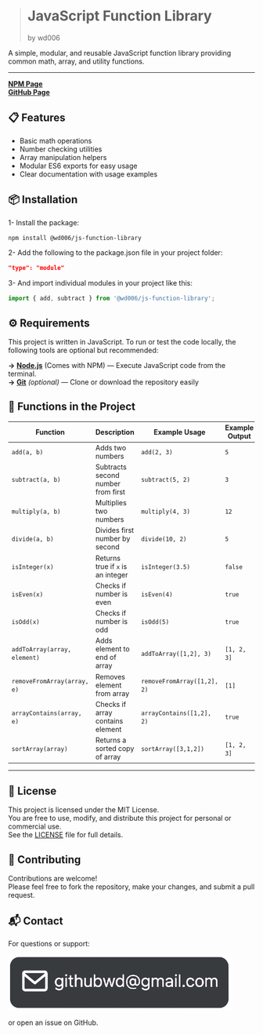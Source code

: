 ># JavaScript Function Library
>by wd006

A simple, modular, and reusable JavaScript function library providing common math, array, and utility functions.

---
<a href="https://www.npmjs.com/@wd006/js-function-library" target="_blank">**NPM Page**</a><br>
<a href="https://www.github.com/wd006/js-function-library" target="_blank">**GitHub Page**</a>

## 📋 Features

- Basic math operations <!--(`add`, `subtract`, `multiply`, `divide`)-->
- Number checking utilities <!--(`isInteger`, `isEven`, `isOdd`)-->
- Array manipulation helpers <!--(`addToArray`, `removeFromArray`, `arrayContains`, `sortArray`)-->
- Modular ES6 exports for easy usage
- Clear documentation with usage examples

<!------->


## 📦 Installation

1- Install the package:  

```bash
npm install @wd006/js-function-library
```

2- Add the following to the package.json file in your project folder:  

```json
"type": "module"
```

3- And import individual modules in your project like this:

```js
import { add, subtract } from '@wd006/js-function-library';
```



## ⚙️ Requirements

This project is written in JavaScript.
To run or test the code locally, the following tools are optional but recommended:

**->** [**Node.js**](https://nodejs.org/downloads) (Comes with NPM) — Execute JavaScript code from the terminal. <br>
**->** [**Git**](git-scm.com/downloads) *(optional)* — Clone or download the repository easily

<!------->

<!--
## 🚀 Usage Example

```js
import { add, isEven } from './src/math.js';

console.log(add(5, 7));         // Output: 12
console.log(isEven(10));        // Output: true
```
-->

<!------->


## 📖 Functions in the Project

| Function                    | Description                          | Example Usage                | Example Output  |
|-----------------------------|--------------------------------------|-------------------------------|-----------------|
| `add(a, b)`                 | Adds two numbers                      | `add(2, 3)`                  | `5`             |
| `subtract(a, b)`            | Subtracts second number from first    | `subtract(5, 2)`             | `3`             |
| `multiply(a, b)`            | Multiplies two numbers                | `multiply(4, 3)`             | `12`            |
| `divide(a, b)`              | Divides first number by second        | `divide(10, 2)`              | `5`             |
| `isInteger(x)`              | Returns true if `x` is an integer     | `isInteger(3.5)`             | `false`         |
| `isEven(x)`                 | Checks if number is even              | `isEven(4)`                  | `true`          |
| `isOdd(x)`                  | Checks if number is odd               | `isOdd(5)`                   | `true`          |
| `addToArray(array, element)`| Adds element to end of array          | `addToArray([1,2], 3)`       | `[1, 2, 3]`     |
| `removeFromArray(array, e)` | Removes element from array            | `removeFromArray([1,2], 2)`  | `[1]`           |
| `arrayContains(array, e)`   | Checks if array contains element      | `arrayContains([1,2], 2)`    | `true`          |
| `sortArray(array)`          | Returns a sorted copy of array        | `sortArray([3,1,2])`         | `[1, 2, 3]`     |

---

## 📄 License

This project is licensed under the MIT License.  
You are free to use, modify, and distribute this project for personal or commercial use.  
See the [LICENSE](LICENSE) file for full details.

<!------->

## 🤝 Contributing

Contributions are welcome!  
Please feel free to fork the repository, make your changes, and submit a pull request.

<!------->

## 📬 Contact

For questions or support:  

<a href="mailto:githubwd@gmail.com" target="_blank"><img src="https://raw.githubusercontent.com/wd006/wd006/main/contact/mail.png" style="width:111" ></a>

or open an issue on GitHub.
